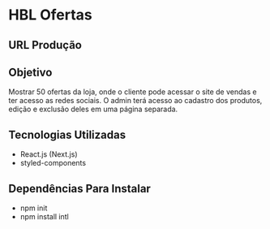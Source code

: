 # HBL Ofertas

## URL Produção

## Objetivo

Mostrar 50 ofertas da loja, onde o cliente pode acessar o site de vendas e ter acesso as redes sociais.
O admin terá acesso ao cadastro dos produtos, edição e exclusão deles em uma página separada.

## Tecnologias Utilizadas
  - React.js (Next.js)
  - styled-components

## Dependências Para Instalar
  - npm init
  - npm install intl
  